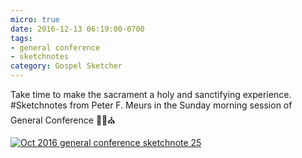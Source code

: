 ```yaml
---
micro: true
date: 2016-12-13 06:19:00-0700
tags:
- general conference
- sketchnotes
category: Gospel Sketcher
---
```


Take time to make the sacrament a holy and sanctifying experience.
#Sketchnotes from Peter F. Meurs in the Sunday morning session of General Conference ✍🏼⛪️

[![Oct 2016 general conference sketchnote 25](http://www.gospelsketcher.org/uploads/2018/658e58bdc2.jpg)](http://www.gospelsketcher.org/uploads/2018/658e58bdc2.jpg)